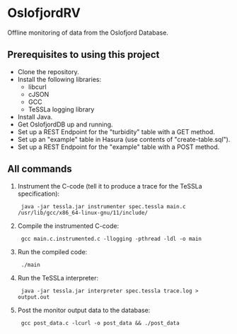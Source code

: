 # OslofjordRV

Offline monitoring of data from the Oslofjord Database.

## Prerequisites to using this project

- Clone the repository.
- Install the following libraries:
    - libcurl
    - cJSON
    - GCC
    - TeSSLa logging library
- Install Java.
- Get OslofjordDB up and running.
- Set up a REST Endpoint for the "turbidity" table with a GET method.
- Set up an "example" table in Hasura (use contents of "create-table.sql").
- Set up a REST Endpoint for the "example" table with a POST method.

## All commands

1. Instrument the C-code (tell it to produce a trace for the TeSSLa specification):

		java -jar tessla.jar instrumenter spec.tessla main.c /usr/lib/gcc/x86_64-linux-gnu/11/include/

2. Compile the instrumented C-code:

		gcc main.c.instrumented.c -llogging -pthread -ldl -o main

3. Run the compiled code:

		./main

4. Run the TeSSLa interpreter:

		java -jar tessla.jar interpreter spec.tessla trace.log > output.out
        
5. Post the monitor output data to the database:

		gcc post_data.c -lcurl -o post_data && ./post_data
